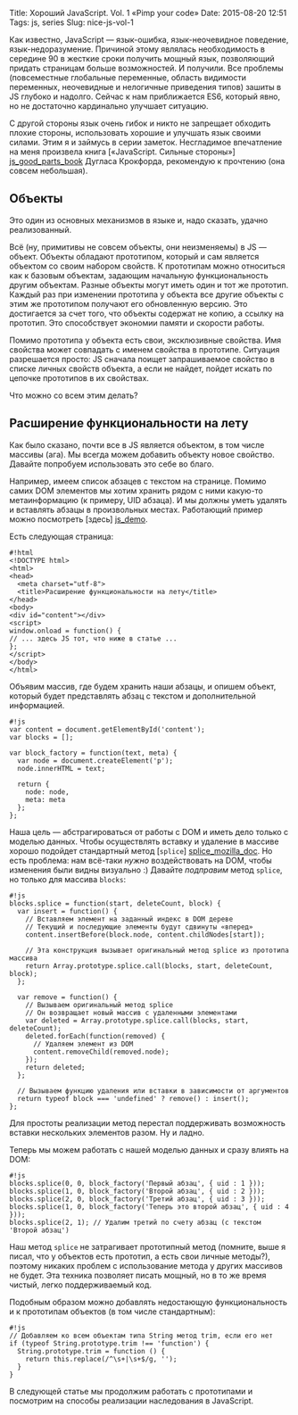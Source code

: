 Title: Хороший JavaScript. Vol. 1 «Pimp your code»
Date: 2015-08-20 12:51
Tags: js, series
Slug: nice-js-vol-1

Как известно, JavaScript — язык-ошибка, язык-неочевидное поведение, язык-недоразумение.
Причиной этому являлась необходимость в середине 90 в жесткие сроки получить мощный язык,
позволяющий придать страницам больше возможностей. И получили.
Все проблемы (повсеместные глобальные переменные, область видимости переменных, неочевидные и нелогичные приведения типов)
зашиты в JS глубоко и надолго. Сейчас к нам приближается ES6, который явно, но не достаточно кардинально улучшает ситуацию.

С другой стороны язык очень гибок и никто не запрещает обходить плохие стороны, использовать хорошие и улучшать язык своими силами.
Этим я и займусь в серии заметок.
Несгладимое впечатление на меня произвела книга [«JavaScript. Сильные стороны»] [js_good_parts_book] Дугласа Крокфорда,
рекомендую к прочтению (она совсем небольшая).

## Объекты
Это один из основных механизмов в языке и, надо сказать, удачно реализованный. 

Всё (ну, примитивы не совсем объекты, они неизменяемы) в JS — объект. Объекты обладают прототипом, который и сам является объектом со своим набором свойств. 
К прототипам можно относиться как к базовым объектам, задающим начальную функциональность другим объектам. Разные объекты могут иметь один и тот же прототип. 
Каждый раз при изменении прототипа у объекта все другие объекты с этим же прототипом получают его обновленную версию.
Это достигается за счет того, что объекты содержат не копию, а ссылку на прототип. Это способствует экономии памяти и скорости работы.

Помимо прототипа у объекта есть свои, эксклюзивные свойства. Имя свойства может совпадать с именем свойства в прототипе.
Ситуация разрешается просто: JS сначала поищет запрашиваемое свойство в списке личных свойств объекта, а если не найдет, пойдет искать по цепочке прототипов в их свойствах.

Что можно со всем этим делать?

## Расширение функциональности на лету
Как было сказано, почти все в JS является объектом, в том числе массивы (ага). Мы всегда можем добавить объекту новое свойство.
Давайте попробуем использовать это себе во благо. 

Например, имеем список абзацев с текстом на странице. Помимо самих DOM элементов мы хотим хранить рядом с ними какую-то метаинформацию (к примеру, UID абзаца). 
И мы должны уметь удалять и вставлять абзацы в произвольных местах. Работающий пример можно посмотреть [здесь] [js_demo].

Есть следующая страница:

    #!html
    <!DOCTYPE html>
    <html>
    <head>
      <meta charset="utf-8">
      <title>Расширение функциональности на лету</title>
    </head>
    <body>
    <div id="content"></div>
    <script>
    window.onload = function() {
    // ... здесь JS тот, что ниже в статье ...
    };
    </script>
    </body>
    </html>

Объявим массив, где будем хранить наши абзацы, и опишем объект, который будет представлять абзац с текстом и дополнительной информацией.

    #!js
    var content = document.getElementById('content');
    var blocks = [];

    var block_factory = function(text, meta) {
      var node = document.createElement('p');
      node.innerHTML = text;

      return {
        node: node,
        meta: meta
      };
    };

Наша цель — абстрагироваться от работы с DOM и иметь дело только с моделью данных. Чтобы осуществлять вставку и удаление в массиве хорошо подойдет стандартный метод [`splice`] [splice_mozilla_doc].
Но есть проблема: нам всё-таки _нужно_ воздействовать на DOM, чтобы изменения были видны <nobr>визуально :)</nobr> Давайте _подправим_ метод `splice`, но только для массива `blocks`:

    #!js
    blocks.splice = function(start, deleteCount, block) {
      var insert = function() {
        // Вставляем элемент на заданный индекс в DOM дереве
        // Текущий и последующие элементы будут сдвинуты «вперед»
        content.insertBefore(block.node, content.childNodes[start]);

        // Эта конструкция вызывает оригинальный метод splice из прототипа массива
        return Array.prototype.splice.call(blocks, start, deleteCount, block);
      };

      var remove = function() {
        // Вызываем оригинальный метод splice
        // Он возвращает новый массив с удаленными элементами
        var deleted = Array.prototype.splice.call(blocks, start, deleteCount);
        deleted.forEach(function(removed) {
          // Удаляем элемент из DOM
          content.removeChild(removed.node);
        });
        return deleted;
      };

      // Вызываем функцию удаления или вставки в зависимости от аргументов
      return typeof block === 'undefined' ? remove() : insert();
    };

Для простоты реализации метод перестал поддерживать возможность вставки нескольких элементов разом. Ну и ладно.

Теперь мы можем работать с нашей моделью данных и сразу влиять на DOM:

    #!js
    blocks.splice(0, 0, block_factory('Первый абзац', { uid : 1 }));
    blocks.splice(1, 0, block_factory('Второй абзац', { uid : 2 }));
    blocks.splice(2, 0, block_factory('Третий абзац', { uid : 3 }));
    blocks.splice(1, 0, block_factory('Теперь это второй абзац', { uid : 4 }));
    blocks.splice(2, 1); // Удалим третий по счету абзац (с текстом 'Второй абзац')

Наш метод `splice` не затрагивает прототипный метод (помните, выше я писал, что у объектов есть прототип, а есть свои личные методы?), 
поэтому никаких проблем с использование метода у других массивов не будет. 
Эта техника позволяет писать мощный, но в то же время чистый, легко поддерживаемый код.

Подобным образом можно добавлять недостающую функциональность и к прототипам объектов (в том числе стандартным):

    #!js
    // Добавляем ко всем объектам типа String метод trim, если его нет
    if (typeof String.prototype.trim !== 'function') {
      String.prototype.trim = function () {
        return this.replace(/^\s+|\s+$/g, '');
      }
    }

В следующей статье мы продолжим работать с прототипами и посмотрим на способы реализации наследования в JavaScript.

[js_good_parts_book]: http://www.ozon.ru/context/detail/id/20217226/
[splice_mozilla_doc]: https://developer.mozilla.org/ru/docs/Web/JavaScript/Reference/Global_Objects/Array/splice
[js_demo]: https://jsbin.com/qemaqo/edit?html,js,output